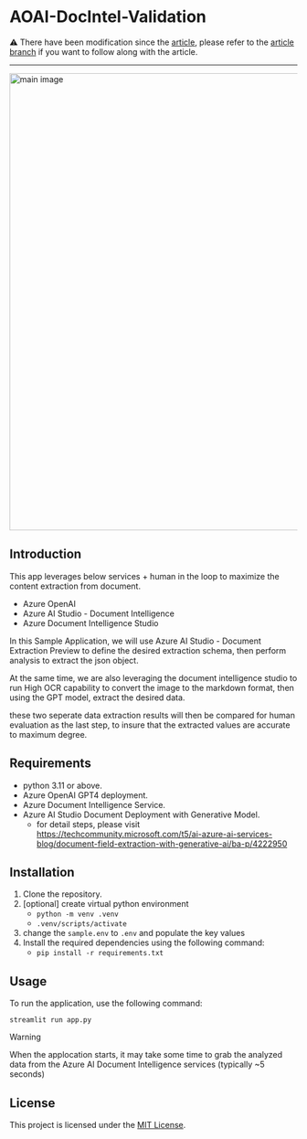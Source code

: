 # AOAI-DocIntel-Validation

⚠️ There have been modification since the [article](https://techcommunity.microsoft.com/t5/ai-azure-ai-services-blog/maximizing-data-extraction-precision-with-dual-llms-integration/ba-p/4236728), please refer to the [article branch](https://github.com/JuhyunLee0/AOAI-DocIntel-Validation/tree/article) if you want to follow along with the article.

----

<img src="readme_files/main.gif" alt="main image" width="800"/>

## Introduction

This app leverages below services + human in the loop to maximize the content extraction from document.
- Azure OpenAI
- Azure AI Studio - Document Intelligence
- Azure Document Intelligence Studio

In this Sample Application, we will use Azure AI Studio - Document Extraction Preview to define the desired extraction schema, then perform analysis to extract the json object.

At the same time, we are also leveraging the document intelligence studio to run High OCR capability to convert the image to the markdown format, then using the GPT model, extract the desired data.

these two seperate data extraction results will then be compared for human evaluation as the last step, to insure that the extracted values are accurate to maximum degree.

## Requirements

- python 3.11 or above.
- Azure OpenAI GPT4 deployment.
- Azure Document Intelligence Service.
- Azure AI Studio Document Deployment with Generative Model.
    - for detail steps, please visit https://techcommunity.microsoft.com/t5/ai-azure-ai-services-blog/document-field-extraction-with-generative-ai/ba-p/4222950

## Installation

1. Clone the repository.
2. [optional] create virtual python environment
    - ```python -m venv .venv```
    - ```.venv/scripts/activate```
3. change the `sample.env` to `.env` and populate the key values
4. Install the required dependencies using the following command:
    - ```pip install -r requirements.txt```

## Usage

To run the application, use the following command:

```shell
streamlit run app.py
```

> [!WARNING]
> When the applocation starts, it may take some time to grab the analyzed data from the Azure AI Document Intelligence services (typically ~5 seconds)

## License

This project is licensed under the [MIT License](LICENSE).
